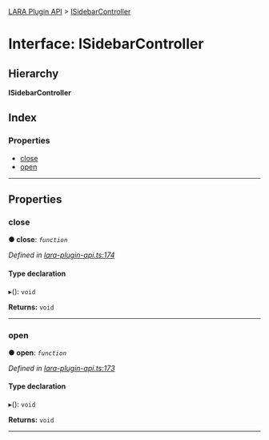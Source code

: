 [LARA Plugin API](../README.md) > [ISidebarController](../interfaces/isidebarcontroller.md)

# Interface: ISidebarController

## Hierarchy

**ISidebarController**

## Index

### Properties

* [close](isidebarcontroller.md#close)
* [open](isidebarcontroller.md#open)

---

## Properties

<a id="close"></a>

###  close

**● close**: *`function`*

*Defined in [lara-plugin-api.ts:174](https://github.com/concord-consortium/lara/blob/282bbe90/lara-plugin-api/src/lara-plugin-api.ts#L174)*

#### Type declaration
▸(): `void`

**Returns:** `void`

___
<a id="open"></a>

###  open

**● open**: *`function`*

*Defined in [lara-plugin-api.ts:173](https://github.com/concord-consortium/lara/blob/282bbe90/lara-plugin-api/src/lara-plugin-api.ts#L173)*

#### Type declaration
▸(): `void`

**Returns:** `void`

___

